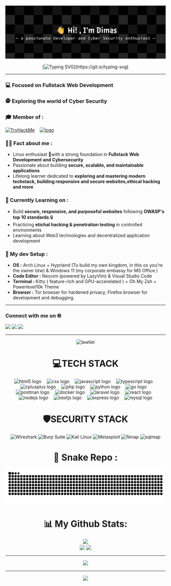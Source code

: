 <div align="center">

![Dimm377](./github-header-banner(1).png)
</div>

<div align="center">
  
[![Typing SVG](https://readme-typing-svg.demolab.com?font=Fira+Code&weight=600&size=26&letterSpacing=&duration=2500&pause=500&color=2DB1FF&center=true&vCenter=true&width=435&lines=TECH+ENTHUSIAST_;FULLSTACK+WEB+DEVELOPMENT_;LINUX+ENTHUSIAST_;CYBER+SECURITY_)](https://git.io/typing-svg)

</div>

---

### 💻 Focused on **Fullstack Web Development**

### 🕵️ Exploring the world of **Cyber Security**

### 🎓 Member of :

[<img src="https://tryhackme.com/img/logo/tryhackme_logo_full.svg" alt="TryHackMe" height="40"/>](https://tryhackme.com) &nbsp;&nbsp;
<a href="https://www.kelasfullstack.id/">
 <img src="https://image.web.id/images/Logo-Kelasfullstack-by-codepolitan.png" alt="logo" height="30" >
</a>




### 👨‍💻 Fact about me :

- Linux enthusiast 🐧with a strong foundation in **Fullstack Web Development and Cybersecurity**
- Passionate about building **secure, scalable, and maintainable applications**
- Lifelong learner dedicated to **exploring and mastering modern techstack, building responsive and secure websites,ethical hacking and more**


### 🧠 Currently Learning on :

- Build **secure, responsive, and purposeful websites** following **OWASP's top 10 standards** 🔒
- Practicing **etichal hacking & penetration testing** in controlled environments
- Learning about Web3 technologies and decentralized application development

### 🔧 My dev Setup :

* **OS :** Arch Linux + Hyprland (To build my own kingdom, in this os you're the owner btw) & Windows 11 (my corporate embassy for MS Office )
* **Code Editor :** Neovim (powered by LazyVim) & Visual Studio Code
* **Terminal :** Kitty ( feature-rich and GPU-accerelated ) + Oh My Zsh + Powerlevel10k Theme
* **Browser :** Tor browser for hardened privacy, Firefox browser for development and debugging.
---

  
### Connect with me on 🌐
  
[<img src="https://upload.wikimedia.org/wikipedia/commons/8/83/Steam_icon_logo.svg" width="40" />](https://steamcommunity.com/profiles/76561199666348785/)
[<img src="https://upload.wikimedia.org/wikipedia/commons/a/a5/Instagram_icon.png" width="40" />](https://www.instagram.com/dimm_wijaya?igsh=cDVyNnE1bmk0N3J4)
[<img src="https://upload.wikimedia.org/wikipedia/commons/1/19/Spotify_logo_without_text.svg" width="40" />](https://open.spotify.com/user/31yu353i3a6hxa26ise5oo23j23a?si=9f1a4c0d95d1422e)


---

<div align="center" style="max-width: 100%; display: block;">

![lawliet](https://media4.giphy.com/media/v1.Y2lkPTc5MGI3NjExbW13NXkybm5vbW5nMmhmNXZ4YWp3cGp5ODV0eHQ1d2F5djA4MjR1eiZlcD12MV9pbnRlcm5hbF9naWZfYnlfaWQmY3Q9Zw/VrtvDMP4ajo5y/giphy.gif)


<div align="center" width: 100%; max-width: 400px; margin: 10px;>
  


#  💻TECH STACK

<div align="center">
  <img src="https://cdn.jsdelivr.net/gh/devicons/devicon/icons/html5/html5-original.svg" height="40" alt="html5 logo"  />
  <img width="9" />
  <img src="https://cdn.jsdelivr.net/gh/devicons/devicon/icons/css3/css3-original.svg" height="40" alt="css logo"  /> 
  <img width="9" /> 
  <img src="https://cdn.jsdelivr.net/gh/devicons/devicon/icons/javascript/javascript-original.svg" height="40" alt="javascript logo"  />
  <img width="9" />
  <img src="https://cdn.jsdelivr.net/gh/devicons/devicon/icons/typescript/typescript-original.svg" height="40" alt="typescript logo"  />
  <img width="9" />
  <img src="https://cdn.jsdelivr.net/gh/devicons/devicon/icons/cplusplus/cplusplus-original.svg" height="40" alt="cplusplus logo"  />
  <img width="9" />
  <img src="https://cdn.jsdelivr.net/gh/devicons/devicon/icons/php/php-original.svg" height="40" alt="php logo"  />
  <img width="9" />
  <img src="https://cdn.jsdelivr.net/gh/devicons/devicon/icons/python/python-original.svg" height="40" alt="python logo"  />
  <img width="9" />
  <img src="https://cdn.simpleicons.org/go/00ADD8" height="40" alt="go logo"  />
  <img width="9" />
  <img src="https://skillicons.dev/icons?i=postman" height="40" alt="postman logo"  />
  <img width="9" />
  <img src="https://skillicons.dev/icons?i=docker" height="40" alt="docker logo"  />
  <img width="9" />
  <img src="https://skillicons.dev/icons?i=laravel" height="40" alt="laravel logo"  />
  <img width="9" />
  <img src="https://cdn.jsdelivr.net/gh/devicons/devicon/icons/react/react-original.svg" height="40" alt="react logo"  />
  <img width="9" />
  <img src="https://cdn.jsdelivr.net/gh/devicons/devicon/icons/nodejs/nodejs-original.svg" height="40" alt="nodejs logo"  />
  <img width="9" />
  <img src="https://skillicons.dev/icons?i=nextjs" height="40" alt="nextjs logo"  />
  <img width="9" />
  <img src="https://skillicons.dev/icons?i=express" height="40" alt="express logo"  />
  <img width="9" />
  <img src="https://skillicons.dev/icons?i=mysql" height="40" alt="mysql logo"  />
</div>

###



# 🛡️SECURITY STACK

![Wireshark](https://img.shields.io/badge/Wireshark-00678F?style=for-the-badge&logo=wireshark&logoColor=white)
![Burp Suite](https://img.shields.io/badge/Burp_Suite-F47B20?style=for-the-badge&logo=burpsuite&logoColor=white)
![Kali Linux](https://img.shields.io/badge/Kali_Linux-268BEE?style=for-the-badge&logo=kalilinux&logoColor=white)
![Metasploit](https://img.shields.io/badge/metasploit-2596CD?style=for-the-badge&logo=metasploit&logoColor=white)
![Nmap](https://img.shields.io/badge/Nmap-2E7EEA?style=for-the-badge&logo=https://nmap.org/images/nmap-project-logo.png&logoColor=white)
![sqlmap](https://img.shields.io/badge/sqlmap-CC0000?style=for-the-badge)
</div>

  # 🐍 Snake Repo :


<img src="https://raw.githubusercontent.com/Dimm377/Dimm377/output/snake.svg" alt="Snake animation" />

###

# 📊 My Github Stats:

![](https://github-readme-stats.vercel.app/api/top-langs/?username=Dimm377&theme=tokyonight&hide_border=true&include_all_commits=false&count_private=false&layout=compact)<br>
![](https://github-readme-stats.vercel.app/api?username=Dimm377&theme=tokyonight&hide_border=true&include_all_commits=false&count_private=false)
![](https://nirzak-streak-stats.vercel.app/?user=Dimm377&theme=tokyonight&hide_border=true)

---
[![](https://visitcount.itsvg.in/api?id=Dimm377&icon=0&color=0)](https://visitcount.itsvg.in)

<!-- Proudly created with GPRM ( https://gprm.itsvg.in ) -->

---
[![](https://visitcount.itsvg.in/api?id=Dimm377&icon=0&color=0)](https://visitcount.itsvg.in)

<!-- Proudly created with GPRM ( https://gprm.itsvg.in ) -->


</div>



